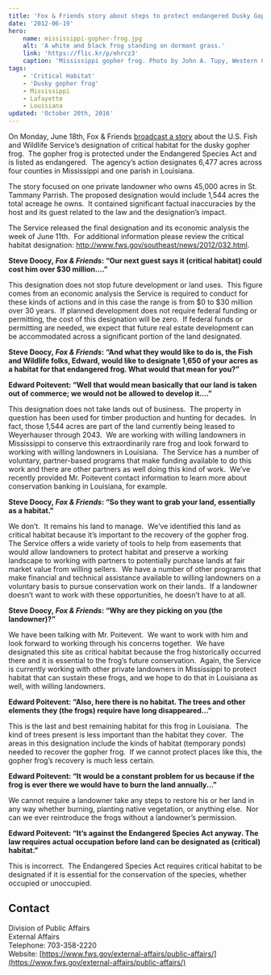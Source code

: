 ```yaml
---
title: 'Fox & Friends story about steps to protect endangered Dusky Gopher Frog misses the mark'
date: '2012-06-19'
hero:
    name: mississippi-gopher-frog.jpg
    alt: 'A white and black frog standing on dormant grass.'
    link: 'https://flic.kr/p/ehrcz3'
    caption: 'Mississippi gopher frog. Photo by John A. Tupy, Western Carolina University.'
tags:
    - 'Critical Habitat'
    - 'Dusky gopher frog'
    - Mississippi
    - Lafayette
    - Louisiana
updated: 'October 20th, 2016'
---
```


On Monday, June 18th, Fox & Friends [broadcast a story](http://video.foxnews.com/v/1694640237001/frog-fight-landowner-disputes-frog-habitat-on-his-land/?playlist_id=87937) about the U.S. Fish and Wildlife Service’s designation of critical habitat for the dusky gopher frog.  The gopher frog is protected under the Endangered Species Act and is listed as endangered.  The agency’s action designates 6,477 acres across four counties in Mississippi and one parish in Louisiana.

The story focused on one private landowner who owns 45,000 acres in St. Tammany Parrish. The proposed designation would include 1,544 acres the total acreage he owns.  It contained significant factual inaccuracies by the host and its guest related to the law and the designation’s impact.  

The Service released the final designation and its economic analysis the week of June 11th.  For additional information please review the critical habitat designation: http://www.fws.gov/southeast/news/2012/032.html.

**Steve Doocy, _Fox & Friends_: “Our next guest says it (critical habitat) could cost him over $30 million….”**

This designation does not stop future development or land uses.  This figure comes from an economic analysis the Service is required to conduct for these kinds of actions and in this case the range is from $0 to $30 million over 30 years.  If planned development does not require federal funding or permitting, the cost of this designation will be zero.  If federal funds or permitting are needed, we expect that future real estate development can be accommodated across a significant portion of the land designated. 

**Steve Doocy, _Fox & Friends_: “And what they would like to do is, the Fish and Wildlife folks, Edward, would like to designate 1,650 of your acres as a habitat for that endangered frog. What would that mean for you?”**

**Edward Poitevent: “Well that would mean basically that our land is taken out of commerce; we would not be allowed to develop it….”** 

This designation does not take lands out of business.  The property in question has been used for timber production and hunting for decades.  In fact, those 1,544 acres are part of the land currently being leased to Weyerhauser through 2043.  We are working with willing landowners in Mississippi to conserve this extraordinarily rare frog and look forward to working with willing landowners in Louisiana.  The Service has a number of voluntary, partner-based programs that make funding available to do this work and there are other partners as well doing this kind of work.  We’ve recently provided Mr. Poitevent contact information to learn more about conservation banking in Louisiana, for example.  

**Steve Doocy, _Fox & Friends_: “So they want to grab your land, essentially as a habitat.”**

We don’t.  It remains his land to manage.  We’ve identified this land as critical habitat because it’s important to the recovery of the gopher frog.  The Service offers a wide variety of tools to help from easements that would allow landowners to protect habitat and preserve a working landscape to working with partners to potentially purchase lands at fair market value from willing sellers.  We have a number of other programs that make financial and technical assistance available to willing landowners on a voluntary basis to pursue conservation work on their lands.  If a landowner doesn’t want to work with these opportunities, he doesn’t have to at all. 

**Steve Doocy, _Fox & Friends_: “Why are they picking on you (the landowner)?”** 

We have been talking with Mr. Poitevent.  We want to work with him and look forward to working through his concerns together.  We have designated this site as critical habitat because the frog historically occurred there and it is essential to the frog’s future conservation.  Again, the Service is currently working with other private landowners in Mississippi to protect habitat that can sustain these frogs, and we hope to do that in Louisiana as well, with willing landowners.

**Edward Poitevent: “Also, here there is no habitat. The trees and other elements they (the frogs) require have long disappeared...”**

This is the last and best remaining habitat for this frog in Louisiana.  The kind of trees present is less important than the habitat they cover.  The areas in this designation include the kinds of habitat (temporary ponds) needed to recover the gopher frog.  If we cannot protect places like this, the gopher frog’s recovery is much less certain.

**Edward Poitevent: “It would be a constant problem for us because if the frog is ever there we would have to burn the land annually...”**

We cannot require a landowner take any steps to restore his or her land in any way whether burning, planting native vegetation, or anything else.  Nor can we ever reintroduce the frogs without a landowner’s permission.

**Edward Poitevent: “It’s against the Endangered Species Act anyway. The law requires actual occupation before land can be designated as (critical) habitat.”**

This is incorrect.  The Endangered Species Act requires critical habitat to be designated if it is essential for the conservation of the species, whether occupied or unoccupied.

## Contact

Division of Public Affairs  
External Affairs  
Telephone: 703-358-2220  
Website: [https://www.fws.gov/external-affairs/public-affairs/](https://www.fws.gov/external-affairs/public-affairs/)
